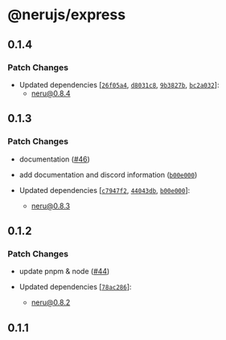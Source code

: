 # @nerujs/express

## 0.1.4

### Patch Changes

-   Updated dependencies [[`26f05a4`](https://github.com/ghostdevv/neru/commit/26f05a40f1bdc042549869f90965e6efe3283931), [`d8031c8`](https://github.com/ghostdevv/neru/commit/d8031c82c6024eebd5b643540db907ec317f54da), [`9b3827b`](https://github.com/ghostdevv/neru/commit/9b3827b11a82fd1cfc554ac28e079309a64cf736), [`bc2a032`](https://github.com/ghostdevv/neru/commit/bc2a032a1be0b657515412a273ac496691b68485)]:
    -   neru@0.8.4

## 0.1.3

### Patch Changes

-   documentation ([#46](https://github.com/ghostdevv/neru/pull/46))

*   add documentation and discord information ([`b00e000`](https://github.com/ghostdevv/neru/commit/b00e0001b25daa44cba74eddc0b45c6cdad305a8))

*   Updated dependencies [[`c7947f2`](https://github.com/ghostdevv/neru/commit/c7947f2298c992f52620c0b2f6cdc01004500a90), [`44043db`](https://github.com/ghostdevv/neru/commit/44043dbaa2e4f09de7025f4d2121eb2ba226d08c), [`b00e000`](https://github.com/ghostdevv/neru/commit/b00e0001b25daa44cba74eddc0b45c6cdad305a8)]:
    -   neru@0.8.3

## 0.1.2

### Patch Changes

-   update pnpm & node ([#44](https://github.com/ghostdevv/neru/pull/44))

-   Updated dependencies [[`78ac286`](https://github.com/ghostdevv/neru/commit/78ac286abe969586d831712d37603eb5dc9ad9ba)]:
    -   neru@0.8.2

## 0.1.1

### Patch Changes

-   update documentation ([#41](https://github.com/ghostdevv/neru/pull/41))

-   Updated dependencies [[`6e1075b`](https://github.com/ghostdevv/neru/commit/6e1075b8bf6cf7545821be416d5663fe588da6c6), [`7987e47`](https://github.com/ghostdevv/neru/commit/7987e477ed99ee6d5e3dd32ea5140431b15baf83)]:
    -   neru@0.8.1

## 0.1.0

### Minor Changes

-   BREAKING new adapter api ([`03e17ce`](https://github.com/ghostdevv/neru/commit/03e17ce113dda7164715dd7b4cdfaf43ab088c5b))

*   all handler ([#38](https://github.com/ghostdevv/neru/pull/38))

### Patch Changes

-   [BREAKING] removed route class ([`cfb45ac`](https://github.com/ghostdevv/neru/commit/cfb45ac31678214037af81172c5f28649637d320))

-   Updated dependencies [[`9abc865`](https://github.com/ghostdevv/neru/commit/9abc865c5755531db8c4767b70db0e6f59bdbd5b), [`588b362`](https://github.com/ghostdevv/neru/commit/588b3627686f5c789ec974d84aae2eacb4c24b17), [`12f8534`](https://github.com/ghostdevv/neru/commit/12f8534d4f3eaaf57c5b11ad8f992e45d578be5c), [`721ce50`](https://github.com/ghostdevv/neru/commit/721ce50d8ac2c9a0f3be09192311c48d65f35fd9), [`262e9bc`](https://github.com/ghostdevv/neru/commit/262e9bcebeece075974fd426adec9f9933b6c9b0), [`e8b6007`](https://github.com/ghostdevv/neru/commit/e8b60075d5393909c56d876abdb9e3c1ae41f205), [`e686b25`](https://github.com/ghostdevv/neru/commit/e686b255366e8bf93c497a2884a9d80606931da8), [`cfb45ac`](https://github.com/ghostdevv/neru/commit/cfb45ac31678214037af81172c5f28649637d320), [`5d582b9`](https://github.com/ghostdevv/neru/commit/5d582b9bbde2bb3f3b1972523e3b7dc16343f4ee), [`03e17ce`](https://github.com/ghostdevv/neru/commit/03e17ce113dda7164715dd7b4cdfaf43ab088c5b), [`c9bd477`](https://github.com/ghostdevv/neru/commit/c9bd4771e752e3fe1bc5068f8c6c7e8dbfa4153d), [`30f647f`](https://github.com/ghostdevv/neru/commit/30f647f93caea7f1cc1aa040ea230789d98cd601), [`6546d25`](https://github.com/ghostdevv/neru/commit/6546d25a96dbab4a7a8f3f92ef99fdb197fba852), [`019d78f`](https://github.com/ghostdevv/neru/commit/019d78f90ab44e6c5434869b3a9f10a675e55590), [`78e21aa`](https://github.com/ghostdevv/neru/commit/78e21aa376195b8b5b850b32ee6aab670c54291a)]:
    -   neru@0.8.0

## 0.0.1

### Patch Changes

-   Updated dependencies [[`f71678b`](https://github.com/ghostdevv/neru/commit/f71678b8446ad74288c9ad06126ea15d34e90e22), [`a584731`](https://github.com/ghostdevv/neru/commit/a5847319ab80ae0171d965c15e59bfc71b0d2ce9)]:
    -   neru@0.7.1
